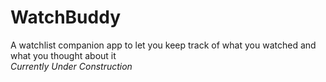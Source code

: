 # WatchBuddy
A watchlist companion app to let you keep track of what you watched and what you thought about it  
*Currently Under Construction*
